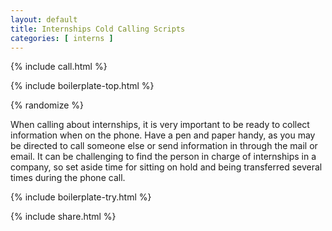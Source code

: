 ```yaml
---
layout: default
title: Internships Cold Calling Scripts
categories: [ interns ]
---
```


{% include call.html %}

{% include boilerplate-top.html %}


{% randomize %}

When calling about internships, it is very important to be ready to collect information when on the phone. Have a pen and paper handy, as you may be directed to call someone else or send information in through the mail or email.  It can be challenging to find the person in charge of internships in a company, so set aside time for sitting on hold and being transferred several times during the phone call.

{% include boilerplate-try.html %}

{% include share.html %}